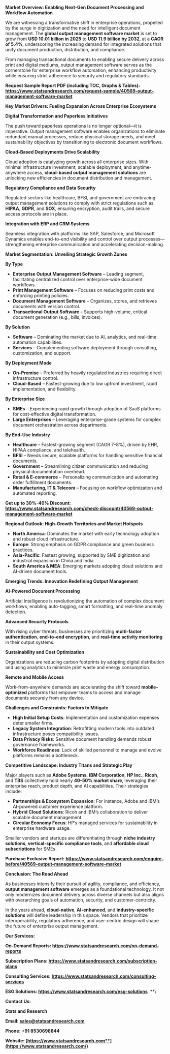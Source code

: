 ﻿**Market Overview: Enabling Next-Gen Document Processing and Workflow Automation**

We are witnessing a transformative shift in enterprise operations, propelled by the surge in digitization and the need for intelligent document management. The **global output management software market** is set to grow from **USD 10.01 billion in 2025** to **USD 11.9 billion by 2032**, at a **CAGR of 5.4%**, underscoring the increasing demand for integrated solutions that unify document production, distribution, and compliance.

From managing transactional documents to enabling secure delivery across print and digital mediums, output management software serves as the cornerstone for enterprise workflow automation, enhancing productivity while ensuring strict adherence to security and regulatory standards.

**Request Sample Report PDF (including TOC, Graphs & Tables): <https://www.statsandresearch.com/request-sample/40569-output-management-software-market>**

**Key Market Drivers: Fueling Expansion Across Enterprise Ecosystems**

**Digital Transformation and Paperless Initiatives**

The push toward paperless operations is no longer optional—it is imperative. Output management software enables organizations to eliminate redundant manual processes, reduce physical storage needs, and meet sustainability objectives by transitioning to electronic document workflows.

**Cloud-Based Deployments Drive Scalability**

Cloud adoption is catalyzing growth across all enterprise sizes. With minimal infrastructure investment, scalable deployment, and anytime-anywhere access, **cloud-based output management solutions** are unlocking new efficiencies in document distribution and management.

**Regulatory Compliance and Data Security**

Regulated sectors like healthcare, BFSI, and government are embracing output management solutions to comply with strict regulations such as **HIPAA**, **GDPR**, and **SOX**, ensuring encryption, audit trails, and secure access protocols are in place.

**Integration with ERP and CRM Systems**

Seamless integration with platforms like SAP, Salesforce, and Microsoft Dynamics enables end-to-end visibility and control over output processes—strengthening enterprise communication and accelerating decision-making.

**Market Segmentation: Unveiling Strategic Growth Zones**

**By Type**

- **Enterprise Output Management Software** – Leading segment, facilitating centralized control over enterprise-wide document workflows.
- **Print Management Software** – Focuses on reducing print costs and enforcing printing policies.
- **Document Management Software** – Organizes, stores, and retrieves documents with version control.
- **Transactional Output Software** – Supports high-volume, critical document generation (e.g., bills, invoices).

**By Solution**

- **Software** – Dominating the market due to AI, analytics, and real-time automation capabilities.
- **Services** – Complementing software deployment through consulting, customization, and support.

**By Deployment Mode**

- **On-Premise** – Preferred by heavily regulated industries requiring direct infrastructure control.
- **Cloud-Based** – Fastest-growing due to low upfront investment, rapid implementation, and flexibility.

**By Enterprise Size**

- **SMEs** – Experiencing rapid growth through adoption of SaaS platforms for cost-effective digital transformation.
- **Large Enterprises** – Leveraging enterprise-grade systems for complex document orchestration across departments.

**By End-Use Industry**

- **Healthcare** – Fastest-growing segment (CAGR 7–8%), driven by EHR, HIPAA compliance, and telehealth.
- **BFSI** – Needs secure, scalable platforms for handling sensitive financial documents.
- **Government** – Streamlining citizen communication and reducing physical documentation overhead.
- **Retail & E-commerce** – Personalizing communication and automating order fulfillment documents.
- **Manufacturing, IT & Telecom** – Focusing on workflow optimization and automated reporting.

**Get up to 30%-40% Discount: <https://www.statsandresearch.com/check-discount/40569-output-management-software-market>**

**Regional Outlook: High-Growth Territories and Market Hotspots**

- **North America**: Dominates the market with early technology adoption and robust cloud infrastructure.
- **Europe**: Strong emphasis on GDPR compliance and green business practices.
- **Asia-Pacific**: Fastest growing, supported by SME digitization and industrial expansion in China and India.
- **South America & MEA**: Emerging markets adopting cloud solutions and AI-driven document tools.

**Emerging Trends: Innovation Redefining Output Management**

**AI-Powered Document Processing**

Artificial Intelligence is revolutionizing the automation of complex document workflows, enabling auto-tagging, smart formatting, and real-time anomaly detection.

**Advanced Security Protocols**

With rising cyber threats, businesses are prioritizing **multi-factor authentication**, **end-to-end encryption**, and **real-time activity monitoring** in their output systems.

**Sustainability and Cost Optimization**

Organizations are reducing carbon footprints by adopting digital distribution and using analytics to minimize print waste and energy consumption.

**Remote and Mobile Access**

Work-from-anywhere demands are accelerating the shift toward **mobile-optimized** platforms that empower teams to access and manage documents securely from any device.

**Challenges and Constraints: Factors to Mitigate**

- **High Initial Setup Costs**: Implementation and customization expenses deter smaller firms.
- **Legacy System Integration**: Retrofitting modern tools into outdated infrastructure poses compatibility issues.
- **Data Privacy Risks**: Sensitive document handling demands robust governance frameworks.
- **Workforce Readiness**: Lack of skilled personnel to manage and evolve platforms remains a bottleneck.

**Competitive Landscape: Industry Titans and Strategic Play**

Major players such as **Adobe Systems**, **IBM Corporation**, **HP Inc.**, **Ricoh**, and **TBS** collectively hold nearly **40–50% market share**, leveraging their enterprise reach, product depth, and AI capabilities. Their strategies include:

- **Partnerships & Ecosystem Expansion**: For instance, Adobe and IBM’s AI-powered customer experience platform.
- **Hybrid Cloud Solutions**: Ricoh and IBM’s collaboration to deliver scalable document management.
- **Circular Economy Focus**: HP’s managed services for sustainability in enterprise hardware usage.

Smaller vendors and startups are differentiating through **niche industry solutions**, **vertical-specific compliance tools**, and **affordable cloud subscriptions** for SMEs.

**Purchase Exclusive Report: <https://www.statsandresearch.com/enquire-before/40569-output-management-software-market>**

**Conclusion: The Road Ahead**

As businesses intensify their pursuit of agility, compliance, and efficiency, **output management software** emerges as a foundational technology. It not only modernizes document delivery across diverse channels but also aligns with overarching goals of automation, security, and customer-centricity.

In the years ahead, **cloud-native**, **AI-enhanced**, and **industry-specific solutions** will define leadership in this space. Vendors that prioritize interoperability, regulatory adherence, and user-centric design will shape the future of enterprise output management.

**Our Services:** 

**On-Demand Reports: <https://www.statsandresearch.com/on-demand-reports>** 

**Subscription Plans: <https://www.statsandresearch.com/subscription-plans>** 

**Consulting Services: <https://www.statsandresearch.com/consulting-services>** 

**ESG Solutions: <https://www.statsandresearch.com/esg-solutions>** 
**\


**Contact Us:** 

**Stats and Research** 

**Email: <sales@statsandresearch.com>** 

**Phone: +91 8530698844** 

**Website: [https://www.statsandresearch.com**](https://www.statsandresearch.com/)**

